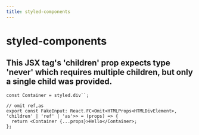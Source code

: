 ```yaml
---
title: styled-components
---
```


# styled-components

## This JSX tag's 'children' prop expects type 'never' which requires multiple children, but only a single child was provided.

```tsx
const Container = styled.div``;

// omit ref,as
export const FakeInput: React.FC<Omit<HTMLProps<HTMLDivElement>, 'children' | 'ref' | 'as'>> = (props) => {
  return <Container {...props}>Hello</Container>;
};
```
